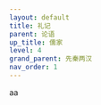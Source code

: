 ```yaml
---
layout: default
title: 礼记
parent: 论语
up_title: 儒家
level: 4
grand_parent: 先秦两汉
nav_order: 1
---
```


aa